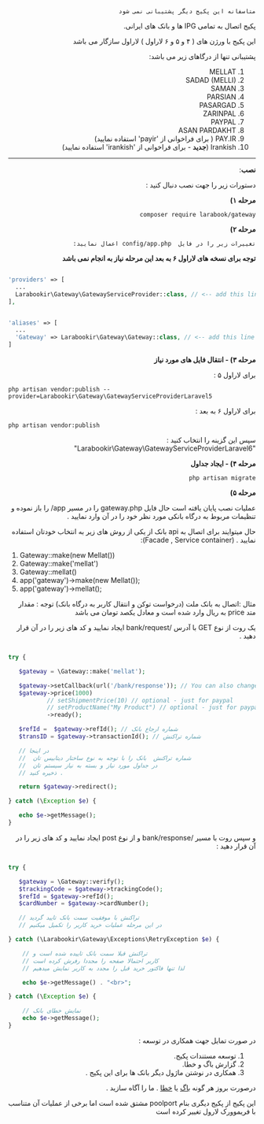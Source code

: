 <div dir="rtl">


```
متاسفانه این پکیج دیگر پشتیبانی نمی شود
```

پکیج اتصال به تمامی IPG ها و  بانک های ایرانی.

این پکیج با ورژن های
(  ۴ و ۵ و ۶ لاراول )
 لاراول سازگار می باشد


پشتیبانی تنها از درگاهای زیر می باشد:
 1. MELLAT
 2. SADAD (MELLI)
 3. SAMAN
 4. PARSIAN
 5. PASARGAD
 6. ZARINPAL
 7. PAYPAL 
 8. ASAN PARDAKHT 
 9. PAY.IR ( برای فراخوانی از 'payir' استفاده نمایید)
 10. Irankish (**جدید** -  برای فراخوانی از 'irankish' استفاده نمایید)
----------


**نصب**:

دستورات زیر را جهت نصب دنبال کنید :

**مرحله ۱)**

    composer require larabook/gateway
    

**مرحله ۲)**

    تغییرات زیر را در فایل  config/app.php اعمال نمایید:

**توجه برای نسخه های لاراول ۶ به بعد  این مرحله نیاز به انجام نمی باشد** 

</div>

```php

'providers' => [
  ...
  Larabookir\Gateway\GatewayServiceProvider::class, // <-- add this line at the end of provider array
],


'aliases' => [
  ...
  'Gateway' => Larabookir\Gateway\Gateway::class, // <-- add this line at the end of aliases array
]

```



<div dir="rtl">

**مرحله ۳) - انتقال فایل های مورد نیاز**

برای لاراول ۵ :
</div>

    php artisan vendor:publish --provider=Larabookir\Gateway\GatewayServiceProviderLaravel5


<div dir="rtl">
برای لاراول ۶ به بعد :
</div>

    php artisan vendor:publish 


<div dir="rtl">
سپس این گزینه را انتخاب کنید :  "Larabookir\Gateway\GatewayServiceProviderLaravel6" 



**مرحله ۴) - ایجاد جداول**

    php artisan migrate



**مرحله ۵)**

عملیات نصب پایان یافته است حال فایل gateway.php را در مسیر app/ را باز نموده و  تنظیمات مربوط به درگاه بانکی مورد نظر خود را در آن وارد نمایید .

حال میتوایند برای اتصال به api  بانک  از یکی از روش های زیر به انتخاب خودتان استفاده نمایید . (Facade , Service container):
</div>
 
 1. Gateway::make(new Mellat())
 2. Gateway::make('mellat')
 3. Gateway::mellat()
 4. app('gateway')->make(new Mellat());
 5. app('gateway')->mellat();
 
<div dir="rtl">

 مثال :‌اتصال به بانک ملت (درخواست توکن و انتقال کاربر به درگاه بانک)
توجه :‌ مقدار متد price   به ریال وارد شده است و معادل یکصد تومان می باشد

یک روت از نوع GET با آدرس /bank/request ایجاد نمایید و کد های زیر را در آن قرار دهید .

</div>


```php

try {

   $gateway = \Gateway::make('mellat');

   $gateway->setCallback(url('/bank/response')); // You can also change the callback
   $gateway->price(1000)
           // setShipmentPrice(10) // optional - just for paypal
           // setProductName("My Product") // optional - just for paypal
           ->ready();

   $refId =  $gateway->refId(); // شماره ارجاع بانک
   $transID = $gateway->transactionId(); // شماره تراکنش

   // در اینجا
   //  شماره تراکنش  بانک را با توجه به نوع ساختار دیتابیس تان 
   //  در جداول مورد نیاز و بسته به نیاز سیستم تان
   // ذخیره کنید .

   return $gateway->redirect();

} catch (\Exception $e) {

   echo $e->getMessage();
}

```

<div dir="rtl">

 و سپس روت با مسیر /bank/response  و از نوع post  ایجاد نمایید و کد های زیر را در آن قرار دهید :

</div>


```php

try { 

   $gateway = \Gateway::verify();
   $trackingCode = $gateway->trackingCode();
   $refId = $gateway->refId();
   $cardNumber = $gateway->cardNumber();

   // تراکنش با موفقیت سمت بانک تایید گردید
   // در این مرحله عملیات خرید کاربر را تکمیل میکنیم

} catch (\Larabookir\Gateway\Exceptions\RetryException $e) {

    // تراکنش قبلا سمت بانک تاییده شده است و
    // کاربر احتمالا صفحه را مجددا رفرش کرده است
    // لذا تنها فاکتور خرید قبل را مجدد به کاربر نمایش میدهیم

    echo $e->getMessage() . "<br>";

} catch (\Exception $e) {

    // نمایش خطای بانک
    echo $e->getMessage();
}

```

<div dir="rtl">
 
در صورت تمایل جهت همکاری در توسعه   :

 1. توسعه مستندات پکیج.
 2. گزارش باگ و خطا.
 3. همکاری در نوشتن ماژول دیگر بانک ها برای این پکیج .


درصورت بروز هر گونه 
 [باگ](https://github.com/larabook/gateway/issues) یا [خطا](https://github.com/larabook/gateway/issues)  .
  ما را آگاه سازید .
  
این پکیج از پکیج دیگری بنام  poolport  مشتق شده است اما برخی از عملیات آن متناسب با فریموورک لارول تغییر کرده است
</div>
